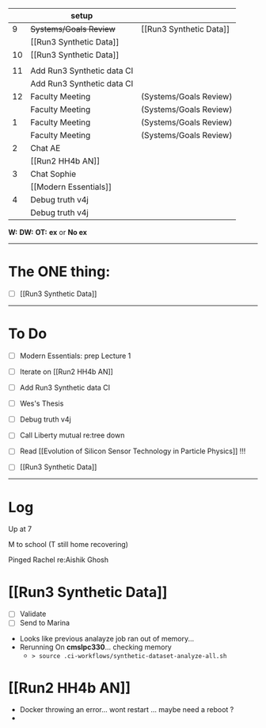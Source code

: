 
|     | setup                      |                         |
| --- | -------------------------- | ----------------------- |
| 9   | ~~Systems/Goals Review~~   | [[Run3 Synthetic Data]] |
|     | [[Run3 Synthetic Data]]    |                         |
| 10  | [[Run3 Synthetic Data]]    |                         |
|     |                            |                         |
| 11  | Add Run3 Synthetic data CI |                         |
|     | Add Run3 Synthetic data CI |                         |
| 12  | Faculty Meeting            | (Systems/Goals Review)  |
|     | Faculty Meeting            | (Systems/Goals Review)  |
| 1   | Faculty Meeting            | (Systems/Goals Review)  |
|     | Faculty Meeting            | (Systems/Goals Review)  |
| 2   | Chat AE                    |                         |
|     | [[Run2 HH4b AN]]           |                         |
| 3   | Chat Sophie                |                         |
|     | [[Modern Essentials]]      |                         |
| 4   | Debug truth v4j            |                         |
|     | Debug truth v4j            |                         |

**W:**
**DW:**
**OT:**
**ex** or **No ex**

---
# The ONE thing: 
- [ ] [[Run3 Synthetic Data]]

---
# To Do

- [ ] Modern Essentials: prep Lecture 1
- [ ] Iterate on [[Run2 HH4b AN]]
- [ ] Add Run3 Synthetic data CI
- [ ] Wes's Thesis
- [ ] Debug truth v4j
- [ ] Call Liberty mutual re:tree down
- [ ] Read [[Evolution of Silicon Sensor Technology in Particle Physics]] !!!
- [ ] [[Run3 Synthetic Data]]


---

# Log

Up at 7 

M to school (T still home recovering)

Pinged Rachel re:Aishik Ghosh

#  [[Run3 Synthetic Data]]
- [ ] Validate
- [ ] Send to Marina
- Looks like previous analayze job ran out of memory...
- Rerunning  On **cmslpc330**... checking memory
	- `> source .ci-workflows/synthetic-dataset-analyze-all.sh`



# [[Run2 HH4b AN]]
- Docker throwing an error... wont restart ... maybe need a reboot ?
- 